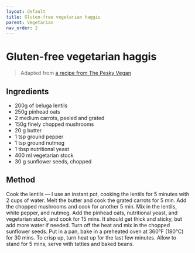 ```yaml
---
layout: default
title: Gluten-free vegetarian haggis
parent: Vegetarian
nav_order: 2
---
```


# Gluten-free vegetarian haggis

> Adapted from [a recipe from The Pesky Vegan](https://thepeskyvegan.com/recipes/vegan-haggis/)

## Ingredients

* 200g of beluga lentils
* 250g pinhead oats
* 2 medium carrots, peeled and grated
* 150g finely chopped mushrooms
* 20 g butter
* 1 tsp ground pepper
* 1 tsp ground nutmeg
* 1 tbsp nutritional yeast
* 400 ml vegetarian stock
* 30 g sunflower seeds, chopped

## Method

Cook the lentils — I use an instant pot, cooking the lentils for 5 minutes 
with 2 cups of water. Melt the butter and cook the grated carrots for 5 min. 
Add the chopped mushrooms and cook for another 5 min. Mix in the lentils, 
white pepper, and nutmeg. Add the pinhead oats, nutritional yeast, and 
vegetarian stock, and cook for 15 mins. It should get thick and sticky, 
but add more water if needed. Turn off the heat and mix in the chopped 
sunflower seeds. Put in a pan, bake in a preheated oven at 360°F (180°C) 
for 30 mins. To crisp up, turn heat up for the last few minutes. Allow 
to stand for 5 mins, serve with tatties and baked beans. 

